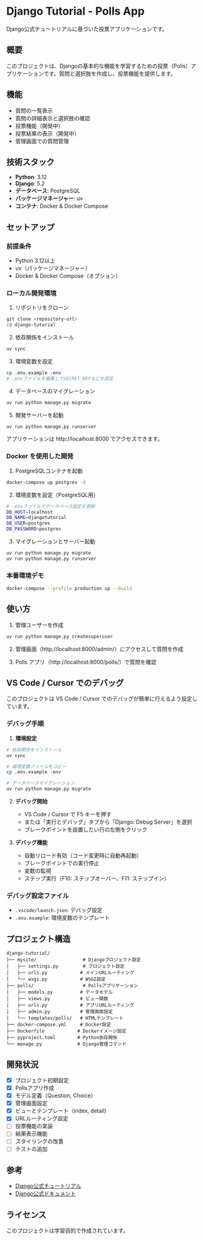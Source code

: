 # Django Tutorial - Polls App

Django公式チュートリアルに基づいた投票アプリケーションです。

## 概要

このプロジェクトは、Djangoの基本的な機能を学習するための投票（Polls）アプリケーションです。質問と選択肢を作成し、投票機能を提供します。

## 機能

- 質問の一覧表示
- 質問の詳細表示と選択肢の確認
- 投票機能（開発中）
- 投票結果の表示（開発中）
- 管理画面での質問管理

## 技術スタック

- **Python**: 3.12
- **Django**: 5.2
- **データベース**: PostgreSQL
- **パッケージマネージャー**: uv
- **コンテナ**: Docker & Docker Compose

## セットアップ

### 前提条件

- Python 3.12以上
- uv（パッケージマネージャー）
- Docker & Docker Compose（オプション）

### ローカル開発環境

1. リポジトリをクローン
```bash
git clone <repository-url>
cd django-tutorial
```

2. 依存関係をインストール
```bash
uv sync
```

3. 環境変数を設定
```bash
cp .env.example .env
# .envファイルを編集してSECRET_KEYなどを設定
```

4. データベースのマイグレーション
```bash
uv run python manage.py migrate
```

5. 開発サーバーを起動
```bash
uv run python manage.py runserver
```

アプリケーションは http://localhost:8000 でアクセスできます。

### Docker を使用した開発

1. PostgreSQLコンテナを起動
```bash
docker-compose up postgres -d
```

2. 環境変数を設定（PostgreSQL用）
```bash
# .envファイルでデータベース設定を更新
DB_HOST=localhost
DB_NAME=djangotutorial
DB_USER=postgres
DB_PASSWORD=postgres
```

3. マイグレーションとサーバー起動
```bash
uv run python manage.py migrate
uv run python manage.py runserver
```

### 本番環境デモ

```bash
docker-compose --profile production up --build
```

## 使い方

1. 管理ユーザーを作成
```bash
uv run python manage.py createsuperuser
```

2. 管理画面（http://localhost:8000/admin/）にアクセスして質問を作成

3. Polls アプリ（http://localhost:8000/polls/）で質問を確認

## VS Code / Cursor でのデバッグ

このプロジェクトは VS Code / Cursor でのデバッグが簡単に行えるよう設定しています。

### デバッグ手順

1. **環境設定**
```bash
# 依存関係をインストール
uv sync

# 環境変数ファイルをコピー
cp .env.example .env

# データベースマイグレーション
uv run python manage.py migrate
```

2. **デバッグ開始**
   - VS Code / Cursor で F5 キーを押す
   - または「実行とデバッグ」タブから「Django: Debug Server」を選択
   - ブレークポイントを設置したい行の左側をクリック

3. **デバッグ機能**
   - 自動リロード有効（コード変更時に自動再起動）
   - ブレークポイントでの実行停止
   - 変数の監視
   - ステップ実行（F10: ステップオーバー、F11: ステップイン）

### デバッグ設定ファイル

- `.vscode/launch.json`: デバッグ設定
- `.env.example`: 環境変数のテンプレート

## プロジェクト構造

```
django-tutorial/
├── mysite/                 # Djangoプロジェクト設定
│   ├── settings.py         # プロジェクト設定
│   ├── urls.py            # メインURLルーティング
│   └── wsgi.py            # WSGI設定
├── polls/                  # Pollsアプリケーション
│   ├── models.py          # データモデル
│   ├── views.py           # ビュー関数
│   ├── urls.py            # アプリURLルーティング
│   ├── admin.py           # 管理画面設定
│   └── templates/polls/   # HTMLテンプレート
├── docker-compose.yml     # Docker設定
├── Dockerfile            # Dockerイメージ設定
├── pyproject.toml        # Python依存関係
└── manage.py             # Django管理コマンド
```

## 開発状況

- [x] プロジェクト初期設定
- [x] Pollsアプリ作成
- [x] モデル定義（Question, Choice）
- [x] 管理画面設定
- [x] ビューとテンプレート（index, detail）
- [x] URLルーティング設定
- [ ] 投票機能の実装
- [ ] 結果表示機能
- [ ] スタイリングの改善
- [ ] テストの追加

## 参考

- [Django公式チュートリアル](https://docs.djangoproject.com/ja/5.2/intro/tutorial01/)
- [Django公式ドキュメント](https://docs.djangoproject.com/ja/5.2/)

## ライセンス

このプロジェクトは学習目的で作成されています。
